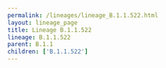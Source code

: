 ```yaml
---
permalink: /lineages/lineage_B.1.1.522.html
layout: lineage_page
title: Lineage B.1.1.522
lineage: B.1.1.522
parent: B.1.1
children: ['B.1.1.522']
---
```

